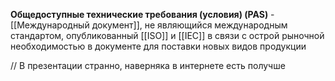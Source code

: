 **Общедоступные технические требования (условия) (PAS)** - [[Международный документ]], не являющийся международным стандартом, опубликованный [[ISO]] и [[IEC]] в связи с острой рыночной необходимостью в документе для поставки новых видов продукции

// В презентации странно, наверняка в интернете есть получше